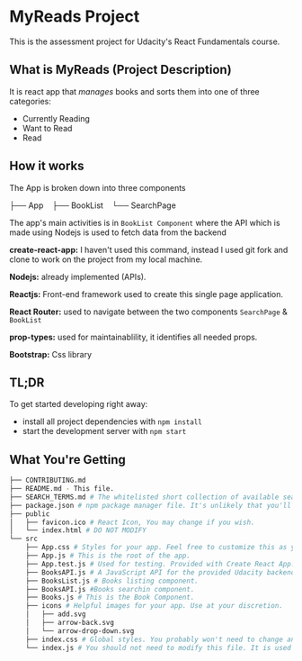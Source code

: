 # MyReads Project

This is the assessment project for Udacity's React Fundamentals course.

## What is MyReads (Project Description)

It is react app that _manages_ books and sorts them into one of three categories:

- Currently Reading
- Want to Read
- Read

## How it works

The App is broken down into three components

├── App
   ├── BookList
   └── SearchPage

The app's main activities is in `BookList Component` where the API which is made using Nodejs is used to fetch data from the backend

**create-react-app:** I haven't used this command, instead I used git fork and clone to work on the project from my local machine.

**Nodejs:** already implemented (APIs).

**Reactjs:** Front-end framework used to create this single page application.

**React Router:** used to navigate between the two components `SearchPage` & `BookList`

**prop-types:** used for maintainablility, it identifies all needed props.

**Bootstrap:** Css library

## TL;DR

To get started developing right away:

- install all project dependencies with `npm install`
- start the development server with `npm start`

## What You're Getting

```bash
├── CONTRIBUTING.md
├── README.md - This file.
├── SEARCH_TERMS.md # The whitelisted short collection of available search terms for you to use with your app.
├── package.json # npm package manager file. It's unlikely that you'll need to modify this.
├── public
│   ├── favicon.ico # React Icon, You may change if you wish.
│   └── index.html # DO NOT MODIFY
└── src
    ├── App.css # Styles for your app. Feel free to customize this as you desire.
    ├── App.js # This is the root of the app.
    ├── App.test.js # Used for testing. Provided with Create React App. Testing is encouraged, but not required.
    ├── BooksAPI.js # A JavaScript API for the provided Udacity backend. Instructions for the methods are below.
    ├── BooksList.js # Books listing component.
    ├── BooksAPI.js #Books searchin component.
    ├── Books.js # This is the Book Component.
    ├── icons # Helpful images for your app. Use at your discretion.
    │   ├── add.svg
    │   ├── arrow-back.svg
    │   └── arrow-drop-down.svg
    ├── index.css # Global styles. You probably won't need to change anything here.
    └── index.js # You should not need to modify this file. It is used for DOM rendering only.
```
